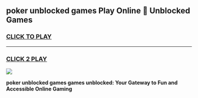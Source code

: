 
## poker unblocked games Play Online 👋 Unblocked Games
<h3>
<a href="https://premium.freeplayer.one?title=poker_unblocked_games&ref=19F">CLICK TO PLAY</a></h3>
<hr>

<h3>
<a href="https://premium.freeplayer.one?title=poker_unblocked_games&ref=19F">CLICK 2 PLAY</a>
  
</h3>

<a href="https://premium.freeplayer.one?title=poker_unblocked_games&ref=19F"><img src="https://clearcache.store/games.png"></a>


**poker unblocked games games unblocked: Your Gateway to Fun and Accessible Online Gaming**
